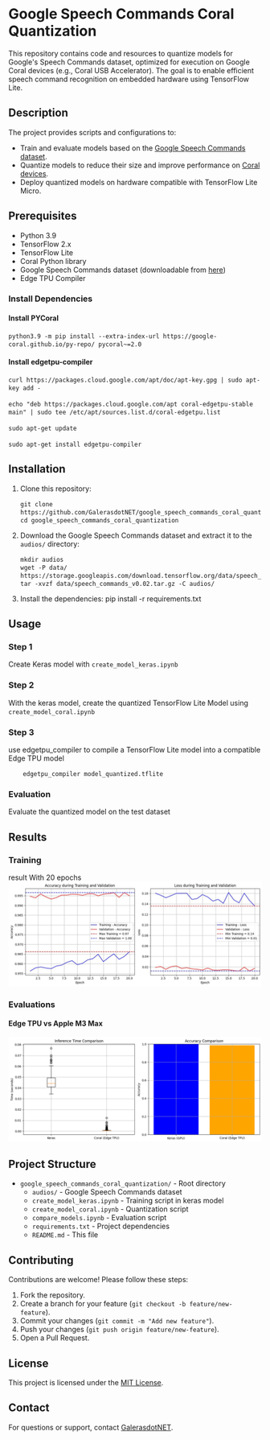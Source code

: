 # Google Speech Commands Coral Quantization

This repository contains code and resources to quantize models for Google's Speech Commands dataset, optimized for execution on Google Coral devices (e.g., Coral USB Accelerator). The goal is to enable efficient speech command recognition on embedded hardware using TensorFlow Lite.

## Description

The project provides scripts and configurations to:
- Train and evaluate models based on the [Google Speech Commands dataset](https://ai.googleblog.com/2017/08/launching-speech-commands-dataset.html).
- Quantize models to reduce their size and improve performance on [Coral devices](https://coral.ai/docs/accelerator/get-started/).
- Deploy quantized models on hardware compatible with TensorFlow Lite Micro.

## Prerequisites

- Python 3.9
- TensorFlow 2.x
- TensorFlow Lite
- Coral Python library
- Google Speech Commands dataset (downloadable from [here](https://storage.googleapis.com/download.tensorflow.org/data/speech_commands_v0.02.tar.gz))
- Edge TPU Compiler

### Install Dependencies
#### Install PYCoral
    python3.9 -m pip install --extra-index-url https://google-coral.github.io/py-repo/ pycoral~=2.0

#### Install edgetpu-compiler
    curl https://packages.cloud.google.com/apt/doc/apt-key.gpg | sudo apt-key add -

    echo "deb https://packages.cloud.google.com/apt coral-edgetpu-stable main" | sudo tee /etc/apt/sources.list.d/coral-edgetpu.list

    sudo apt-get update

    sudo apt-get install edgetpu-compiler

    
## Installation

1. Clone this repository:
    ```
    git clone https://github.com/GalerasdotNET/google_speech_commands_coral_quantization.git
    cd google_speech_commands_coral_quantization
    ```

2. Download the Google Speech Commands dataset and extract it to the `audios/` directory:
   ```
   mkdir audios
   wget -P data/ https://storage.googleapis.com/download.tensorflow.org/data/speech_commands_v0.02.tar.gz
   tar -xvzf data/speech_commands_v0.02.tar.gz -C audios/
   ```

3. Install the dependencies:
   pip install -r requirements.txt

## Usage

### Step 1
Create Keras model with `create_model_keras.ipynb`

### Step 2
With the keras model, create the quantized TensorFlow Lite Model using `create_model_coral.ipynb`

### Step 3
use edgetpu_compiler to compile a TensorFlow Lite model into a compatible Edge TPU model
```
    edgetpu_compiler model_quantized.tflite
```


### Evaluation
Evaluate the quantized model on the test dataset

## Results

### Training
result With 20 epochs 
![Training loss - accuracy](./result_images/training.jpeg)

### Evaluations

#### Edge TPU vs Apple M3 Max
![Edge TPU vs Apple M3 Max](./result_images/M3_Max.png)

## Project Structure

- `google_speech_commands_coral_quantization/` - Root directory
  - `audios/`                       - Google Speech Commands dataset
  - `create_model_keras.ipynb`      - Training script in keras model
  - `create_model_coral.ipynb`      - Quantization script
  - `compare_models.ipynb`          - Evaluation script
  - `requirements.txt`              - Project dependencies
  - `README.md`                     - This file

## Contributing

Contributions are welcome! Please follow these steps:
1. Fork the repository.
2. Create a branch for your feature (`git checkout -b feature/new-feature`).
3. Commit your changes (`git commit -m "Add new feature"`).
4. Push your changes (`git push origin feature/new-feature`).
5. Open a Pull Request.

## License

This project is licensed under the [MIT License](LICENSE).

## Contact

For questions or support, contact [GalerasdotNET](mailto:galeras.net@udenar.edu.co).